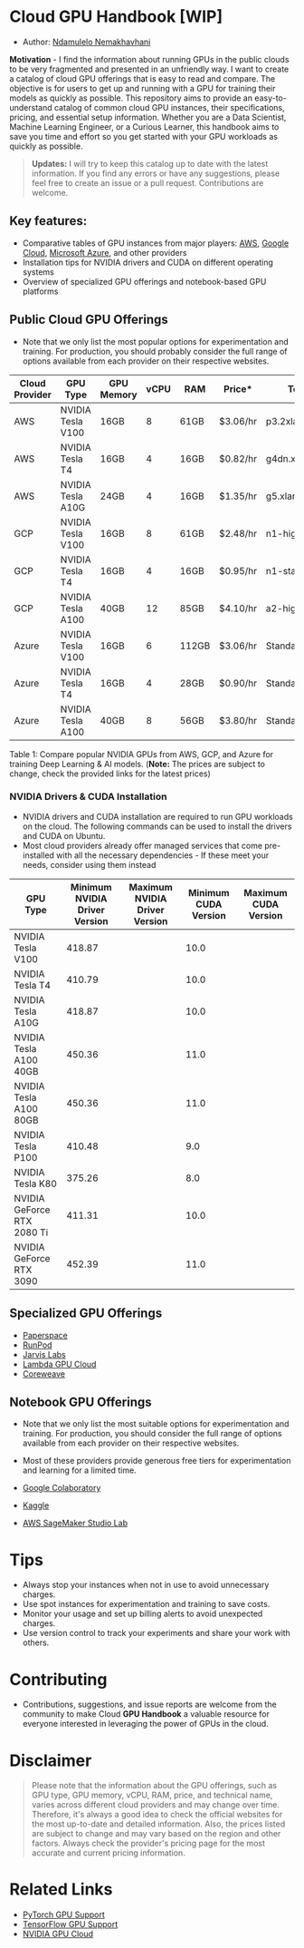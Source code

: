 # Cloud GPU Handbook [WIP]

* Author: [Ndamulelo Nemakhavhani](https://linkedin.com/in/ndamulelonemakhavhani)

**Motivation** - I find the information about running GPUs in the public clouds to be very fragmented and presented in an unfriendly way. I want to create a catalog of cloud GPU offerings that is easy to read and compare. The objective is for users to get up and running with a GPU for training their models as quickly as possible. This repository aims to provide an easy-to-understand catalog of common cloud GPU instances, their specifications, pricing, and essential setup information.
Whether you are a Data Scientist, Machine Learning Engineer, or a Curious Learner, this handbook aims to save you time and effort so you get started with your GPU workloads as quickly as possible.

> **Updates:** I will try to keep this catalog up to date with the latest information. If you find any errors or have any suggestions, please feel free to create an issue or a pull request. Contributions are welcome.

## Key features:

- Comparative tables of GPU instances from major players: [AWS](https://docs.aws.amazon.com/dlami/latest/devguide/gpu.html), [Google Cloud](https://cloud.google.com/compute/docs/gpus), [Microsoft Azure](https://learn.microsoft.com/en-us/azure/virtual-machines/sizes-gpu), and other providers
- Installation tips for NVIDIA drivers and CUDA on different operating systems
- Overview of specialized GPU offerings and notebook-based GPU platforms

## Public Cloud GPU Offerings

* Note that we only list the most popular options for experimentation and training. For production, you should probably consider the full range of options available from each provider on their respective websites.

| Cloud Provider | GPU Type                  | GPU Memory | vCPU | RAM    | Price*    | Technical Name      | Link                                                                                      |
|----------------|---------------------------|------------|------|--------|-----------|---------------------|-------------------------------------------------------------------------------------------|
| AWS            | NVIDIA Tesla V100         | 16GB       | 8    | 61GB   | $3.06/hr  | p3.2xlarge          | https://aws.amazon.com/ec2/instance-types/p3/                                             |
| AWS            | NVIDIA Tesla T4           | 16GB       | 4    | 16GB   | $0.82/hr  | g4dn.xlarge         | https://aws.amazon.com/ec2/instance-types/g4/                                             |
| AWS            | NVIDIA Tesla A10G         | 24GB       | 4    | 16GB   | $1.35/hr  | g5.xlarge           | https://aws.amazon.com/ec2/instance-types/g5/                                             |
| GCP            | NVIDIA Tesla V100         | 16GB       | 8    | 61GB   | $2.48/hr  | n1-highmem-8        | https://cloud.google.com/compute/docs/gpus                                                |
| GCP            | NVIDIA Tesla T4           | 16GB       | 4    | 16GB   | $0.95/hr  | n1-standard-4       | https://cloud.google.com/compute/docs/gpus                                                |
| GCP            | NVIDIA Tesla A100         | 40GB       | 12   | 85GB   | $4.10/hr  | a2-highgpu-1g       | https://cloud.google.com/compute/docs/gpus                                                |
| Azure          | NVIDIA Tesla V100         | 16GB       | 6    | 112GB  | $3.06/hr  | Standard_NC6s_v3    | https://docs.microsoft.com/en-us/azure/virtual-machines/ncv3-series                       |
| Azure          | NVIDIA Tesla T4           | 16GB       | 4    | 28GB   | $0.90/hr  | Standard_NC4as_T4_v3| https://docs.microsoft.com/en-us/azure/virtual-machines/nct4-v3-series                    |
| Azure          | NVIDIA Tesla A100         | 40GB       | 8    | 56GB   | $3.80/hr  | Standard_NC8as_A100_v4 | https://docs.microsoft.com/en-us/azure/virtual-machines/nca100-v4-series               |

Table 1: Compare popular NVIDIA GPUs from AWS, GCP, and Azure for training Deep Learning & AI models. (**Note:** The prices are subject to change, check the provided links for the latest prices)

### NVIDIA Drivers & CUDA Installation

* NVIDIA drivers and CUDA installation are required to run GPU workloads on the cloud. The following commands can be used to install the drivers and CUDA on Ubuntu.
* Most cloud providers already offer managed services that come pre-installed with all the necessary dependencies - If these meet your needs, consider using them instead

| GPU Type                  | Minimum NVIDIA Driver Version | Maximum NVIDIA Driver Version | Minimum CUDA Version | Maximum CUDA Version |
|---------------------------|-------------------------------|-------------------------------|----------------------|----------------------|
| NVIDIA Tesla V100         | 418.87                        |                               | 10.0                 |                      |
| NVIDIA Tesla T4           | 410.79                        |                               | 10.0                 |                      |
| NVIDIA Tesla A10G         | 418.87                        |                               | 10.0                 |                      |
| NVIDIA Tesla A100 40GB    | 450.36                        |                               | 11.0                 |                      |
| NVIDIA Tesla A100 80GB    | 450.36                        |                               | 11.0                 |                      |
| NVIDIA Tesla P100         | 410.48                        |                               | 9.0                  |                      |
| NVIDIA Tesla K80          | 375.26                        |                               | 8.0                  |                      |
| NVIDIA GeForce RTX 2080 Ti| 411.31                        |                               | 10.0                 |                      |
| NVIDIA GeForce RTX 3090   | 452.39                        |                               | 11.0                 |                      |


## Specialized GPU Offerings

* [Paperspace](https://www.paperspace.com/)
* [RunPod](https://www.runpod.io/) 
* [Jarvis Labs](https://jarvislabs.ai/)
* [Lambda GPU Cloud](https://lambdalabs.com/service/gpu-cloud)
* [Coreweave](https://www.coreweave.com/)

## Notebook GPU Offerings

* Note that we only list the most suitable options for experimentation and training. For production, you should consider the full range of options available from each provider on their respective websites.
* Most of these providers provide generous free tiers for experimentation and learning for a limited time.

* [Google Colaboratory](https://colab.research.google.com/)
* [Kaggle](https://www.kaggle.com/code)
* [AWS SageMaker Studio Lab](https://studiolab.sagemaker.aws/) 

# Tips

* Always stop your instances when not in use to avoid unnecessary charges.
* Use spot instances for experimentation and training to save costs.
* Monitor your usage and set up billing alerts to avoid unexpected charges.
* Use version control to track your experiments and share your work with others.

# Contributing

- Contributions, suggestions, and issue reports are welcome from the community to make Cloud **GPU Handbook** a valuable resource for everyone interested in leveraging the power of GPUs in the cloud.

# Disclaimer

> Please note that the information about the GPU offerings, such as GPU type, GPU memory, vCPU, RAM, price, and technical name, varies across different cloud providers and may change over time. Therefore, it's always a good idea to check the official websites for the most up-to-date and detailed information. Also, the prices listed are subject to change and may vary based on the region and other factors. Always check the provider's pricing page for the most accurate and current pricing information. 

# Related Links

* [PyTorch GPU Support](https://pytorch.org/get-started/locally/)
* [TensorFlow GPU Support](https://www.tensorflow.org/install/gpu)
* [NVIDIA GPU Cloud](https://www.nvidia.com/en-us/gpu-cloud/)

